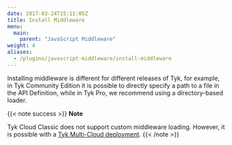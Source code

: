 ```yaml
---
date: 2017-03-24T15:11:05Z
title: Install Middleware
menu:
  main:
    parent: "JavaScript Middleware"
weight: 4
aliases:
  - /plugins/javascript-middleware/install-middleware
---
```


Installing middleware is different for different releases of Tyk, for example, in Tyk Community Edition it is possible to directly specify a path to a file in the API Definition, while in Tyk Pro, we recommend using a directory-based loader.

{{< note success >}}
**Note**  

Tyk Cloud Classic does not support custom middleware loading. However, it is possible with a [Tyk Multi-Cloud deployment](/plugins/javascript-middleware/install-middleware/tyk-hybrid/).
{{< /note >}}

